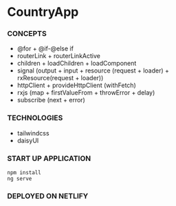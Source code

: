 # CountryApp

### CONCEPTS
* @for + @if-@else if
* routerLink + routerLinkActive
* children + loadChildren + loadComponent
* signal (output + input + resource (request + loader) + rxResource(request + loader))
* httpClient + provideHttpClient (withFetch)
* rxjs (map + firstValueFrom + throwError + delay)
* subscribe (next + error)

### TECHNOLOGIES
* tailwindcss
* daisyUI

### START UP APPLICATION
```
npm install
ng serve
```

### DEPLOYED ON NETLIFY
